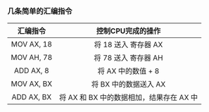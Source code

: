  ### 几条简单的汇编指令

|  汇编指令  |            控制CPU完成的操作             |
| :--------: | :--------------------------------------: |
| MOV AX, 18  |           将 18 送入 寄存器 AX           |
| MOV AH, 78  |           将 78 送入 寄存器 AH           |
| ADD AX,  8  |            将 AX 中的数值 + 8            |
| MOV AX, BX  |          将 BX 中的数据送入 AX           |
| ADD AX, BX  | 将 AX 和 BX 中的数据相加，结果存在 AX 中 |

